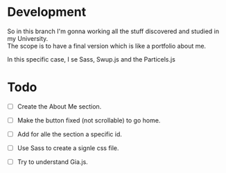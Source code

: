 # Development
So in this branch I'm gonna working all the stuff discovered and studied in my University.  
The scope is to have a final version which is like a portfolio about me.

In this specific case, I se Sass, Swup.js and the Particels.js

# Todo
- [ ] Create the About Me section.

- [ ] Make the button fixed (not scrollable) to go home.

- [ ] Add for alle the section a specific id.

- [ ] Use Sass to create a signle css file.

- [ ] Try to understand Gia.js.
 

